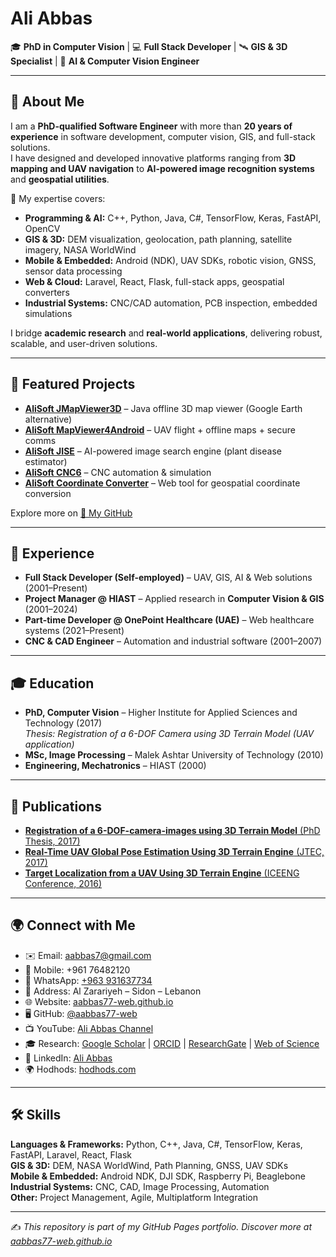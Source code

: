 # Ali Abbas

🎓 **PhD in Computer Vision** | 💻 **Full Stack Developer** | 🛰️ **GIS & 3D Specialist** | 🤖 **AI & Computer Vision Engineer**

---

## 👋 About Me
I am a **PhD-qualified Software Engineer** with more than **20 years of experience** in software development, computer vision, GIS, and full-stack solutions.  
I have designed and developed innovative platforms ranging from **3D mapping and UAV navigation** to **AI-powered image recognition systems** and **geospatial utilities**.

🔹 My expertise covers:
- **Programming & AI:** C++, Python, Java, C#, TensorFlow, Keras, FastAPI, OpenCV  
- **GIS & 3D:** DEM visualization, geolocation, path planning, satellite imagery, NASA WorldWind  
- **Mobile & Embedded:** Android (NDK), UAV SDKs, robotic vision, GNSS, sensor data processing  
- **Web & Cloud:** Laravel, React, Flask, full-stack apps, geospatial converters  
- **Industrial Systems:** CNC/CAD automation, PCB inspection, embedded simulations  

I bridge **academic research** and **real-world applications**, delivering robust, scalable, and user-driven solutions.

---

## 🚀 Featured Projects
- [**AliSoft JMapViewer3D**](https://github.com/aabbas77-web/JMapViewer3D) – Java offline 3D map viewer (Google Earth alternative)  
- [**AliSoft MapViewer4Android**](https://github.com/aabbas77-web/MapViewer4Android) – UAV flight + offline maps + secure comms  
- [**AliSoft JISE**](https://github.com/aabbas77-web/JISE) – AI-powered image search engine (plant disease estimator)  
- [**AliSoft CNC6**](https://github.com/aabbas77-web/CNC6) – CNC automation & simulation  
- [**AliSoft Coordinate Converter**](https://github.com/aabbas77-web/coordinate_converter) – Web tool for geospatial coordinate conversion  

Explore more on [🔗 My GitHub](https://github.com/aabbas77-web)

---

## 💼 Experience
- **Full Stack Developer (Self-employed)** – UAV, GIS, AI & Web solutions (2001–Present)  
- **Project Manager @ HIAST** – Applied research in **Computer Vision & GIS** (2001–2024)  
- **Part-time Developer @ OnePoint Healthcare (UAE)** – Web healthcare systems (2021–Present)  
- **CNC & CAD Engineer** – Automation and industrial software (2001–2007)  

---

## 🎓 Education
- **PhD, Computer Vision** – Higher Institute for Applied Sciences and Technology (2017)  
  *Thesis: Registration of a 6-DOF Camera using 3D Terrain Model (UAV application)*  
- **MSc, Image Processing** – Malek Ashtar University of Technology (2010)  
- **Engineering, Mechatronics** – HIAST (2000)  

---

## 📝 Publications
- [**Registration of a 6-DOF-camera-images using 3D Terrain Model** (PhD Thesis, 2017)](https://hiast.edu.sy/sites/default/files/MasterPHD/596dd15d123c7.pdf)
- [**Real-Time UAV Global Pose Estimation Using 3D Terrain Engine** (JTEC, 2017)](https://jtec.utem.edu.my/jtec/article/download/1781/1095)
- [**Target Localization from a UAV Using 3D Terrain Engine** (ICEENG Conference, 2016)](https://iceeng.journals.ekb.eg/article_30337_b37cd33a3f6bb759a19df99093a16e8d.pdf)

---

## 🌍 Connect with Me
- ✉️ Email: [aabbas7@gmail.com](mailto:aabbas7@gmail.com)
- 📱 Mobile: +961 76482120  
- 💬 WhatsApp: [+963 931637734](https://wa.me/963931637734)  
- 📍 Address: Al Zarariyeh – Sidon – Lebanon  
- 🌐 Website: [aabbas77-web.github.io](https://aabbas77-web.github.io)  
- 🖥️ GitHub: [@aabbas77-web](https://github.com/aabbas77-web)  
- 📺 YouTube: [Ali Abbas Channel](https://www.youtube.com/@aliabbas8784)  
- 🎓 Research: [Google Scholar](https://scholar.google.com/citations?user=vdP4qo4AAAAJ) | [ORCID](https://orcid.org/0000-0002-5584-2083) | [ResearchGate](https://www.researchgate.net/profile/Ali-Abbas-90) | [Web of Science](https://www.webofscience.com/wos/author/record/AFM-8617-2022)  
- 💼 LinkedIn: [Ali Abbas](https://www.linkedin.com/in/ali-abbas-45799710b)  
- 🌍 Hodhods: [hodhods.com](https://hodhods.com)  

---

## 🛠️ Skills
**Languages & Frameworks:** Python, C++, Java, C#, TensorFlow, Keras, FastAPI, Laravel, React, Flask  
**GIS & 3D:** DEM, NASA WorldWind, Path Planning, GNSS, UAV SDKs  
**Mobile & Embedded:** Android NDK, DJI SDK, Raspberry Pi, Beaglebone  
**Industrial Systems:** CNC, CAD, Image Processing, Automation  
**Other:** Project Management, Agile, Multiplatform Integration  

---

✍️ *This repository is part of my GitHub Pages portfolio. Discover more at [aabbas77-web.github.io](https://aabbas77-web.github.io)*

